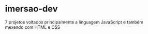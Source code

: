 # imersao-dev
7 projetos voltados principalmente a linguagem JavaScript e também mexendo com HTML e CSS
